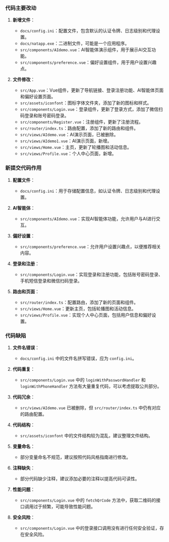 ### 代码主要改动

1. **新增文件**：
   - `docs/config.ini`：配置文件，包含默认的认证令牌、日志级别和代理设置。
   - `docs/natapp.exe`：二进制文件，可能是一个应用程序。
   - `src/components/AIdemo.vue`：AI智能体演示组件，用于展示AI交互功能。
   - `src/components/preference.vue`：偏好设置组件，用于用户设置兴趣点。

2. **文件修改**：
   - `src/App.vue`：Vue组件，更新了导航链接、登录注册功能、AI智能体页面和偏好设置页面。
   - `src/assets/iconfont`：图标字体文件夹，添加了新的图标和样式。
   - `src/components/Login.vue`：登录组件，更新了登录方式，添加了微信扫码登录和账号密码登录。
   - `src/components/Register.vue`：注册组件，更新了注册流程。
   - `src/router/index.ts`：路由配置，添加了新的路由和组件。
   - `src/views/AIdemo.vue`：AI演示页面，已被删除。
   - `src/views/AIdemo1.vue`：AI演示页面，新增。
   - `src/views/Home.vue`：主页，更新了轮播图和活动信息。
   - `src/views/Profile.vue`：个人中心页面，新增。

### 新提交代码作用

1. **配置文件**：
   - `docs/config.ini`：用于存储配置信息，如认证令牌、日志级别和代理设置。

2. **AI智能体**：
   - `src/components/AIdemo.vue`：实现AI智能体功能，允许用户与AI进行交互。

3. **偏好设置**：
   - `src/components/preference.vue`：允许用户设置兴趣点，以便推荐相关内容。

4. **登录和注册**：
   - `src/components/Login.vue`：实现登录和注册功能，包括账号密码登录、手机短信登录和微信扫码登录。

5. **路由和页面**：
   - `src/router/index.ts`：配置路由，添加了新的页面和组件。
   - `src/views/Home.vue`：更新主页，包括轮播图和活动信息。
   - `src/views/Profile.vue`：实现个人中心页面，包括用户信息和偏好设置。

### 代码缺陷

1. **文件名错误**：
   - `docs/config.ini` 中的文件名拼写错误，应为 `config.ini`。

2. **代码重复**：
   - `src/components/Login.vue` 中的 `loginWithPasswordHandler` 和 `loginWithPhoneHandler` 方法有大量重复代码，可以考虑提取公共部分。

3. **代码冗余**：
   - `src/views/AIdemo.vue` 已被删除，但 `src/router/index.ts` 中仍有对应的路由配置。

4. **代码结构**：
   - `src/assets/iconfont` 中的文件结构较为混乱，建议整理文件结构。

5. **变量命名**：
   - 部分变量命名不规范，建议按照代码风格指南进行修改。

6. **注释缺失**：
   - 部分代码缺少注释，建议添加必要的注释以提高代码可读性。

7. **性能问题**：
   - `src/components/Login.vue` 中的 `fetchQrCode` 方法中，获取二维码的接口调用过于频繁，可能导致性能问题。

8. **安全风险**：
   - `src/components/Login.vue` 中的登录接口调用没有进行任何安全验证，存在安全风险。